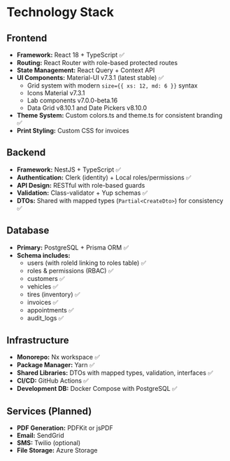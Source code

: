 # Technology Stack

## Frontend
- **Framework:** React 18 + TypeScript ✅
- **Routing:** React Router with role-based protected routes
- **State Management:** React Query + Context API
- **UI Components:** Material-UI v7.3.1 (latest stable) ✅
  - Grid system with modern `size={{ xs: 12, md: 6 }}` syntax
  - Icons Material v7.3.1 
  - Lab components v7.0.0-beta.16
  - Data Grid v8.10.1 and Date Pickers v8.10.0
- **Theme System:** Custom colors.ts and theme.ts for consistent branding ✅
- **Print Styling:** Custom CSS for invoices

## Backend
- **Framework:** NestJS + TypeScript ✅
- **Authentication:** Clerk (identity) + Local roles/permissions ✅
- **API Design:** RESTful with role-based guards
- **Validation:** Class-validator + Yup schemas ✅
- **DTOs:** Shared with mapped types (`Partial<CreateDto>`) for consistency ✅

## Database
- **Primary:** PostgreSQL + Prisma ORM ✅
- **Schema includes:**
  - users (with roleId linking to roles table) ✅
  - roles & permissions (RBAC) ✅
  - customers ✅
  - vehicles ✅
  - tires (inventory) ✅
  - invoices ✅
  - appointments ✅
  - audit_logs ✅

## Infrastructure
- **Monorepo:** Nx workspace ✅
- **Package Manager:** Yarn ✅
- **Shared Libraries:** DTOs with mapped types, validation, interfaces ✅
- **CI/CD:** GitHub Actions ✅
- **Development DB:** Docker Compose with PostgreSQL ✅

## Services (Planned)
- **PDF Generation:** PDFKit or jsPDF
- **Email:** SendGrid
- **SMS:** Twilio (optional)
- **File Storage:** Azure Storage